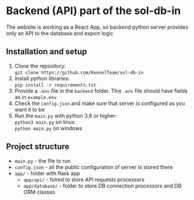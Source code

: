 # Backend (API) part of the sol-db-in

The website is working as a React App, so backend python server provides only
an API to the database and export logic

## Installation and setup

1. Clone the repository:\
`git clone https://github.com/KennelTeam/sol-db-in`
2. Install python libraries:\
`pip install -r requirements.txt`
3. Provide a `.env` file in the `backend` folder. 
This `.env` file should have fields as in `example.env`
4. Check the `config.json` and make sure that server is 
configured as you want it to be
5. Run the `main.py` with python 3.8 or higher:\
`python3 main.py` on linux\
`python main.py` on windows

## Project structure

- `main.py` - the file to run
- `config.json` - all the public configuration of server is stored there
- `app/` - folder with flask app
  - `app/api/` - folred to store API requests processors
  - `app/database/` - folder to store DB connection processors 
and DB ORM classes
